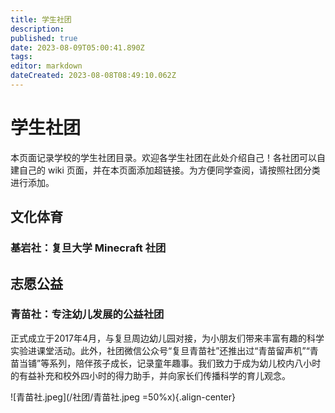 ```yaml
---
title: 学生社团
description: 
published: true
date: 2023-08-09T05:00:41.890Z
tags: 
editor: markdown
dateCreated: 2023-08-08T08:49:10.062Z
---
```


# 学生社团

本页面记录学校的学生社团目录。欢迎各学生社团在此处介绍自己！各社团可以自建自己的 wiki 页面，并在本页面添加超链接。为方便同学查阅，请按照社团分类进行添加。

## 文化体育

### 基岩社：复旦大学 Minecraft 社团

## 志愿公益

### 青苗社：专注幼儿发展的公益社团
正式成立于2017年4月，与复旦周边幼儿园对接，为小朋友们带来丰富有趣的科学实验进课堂活动。此外，社团微信公众号“复旦青苗社”还推出过“青苗留声机”“青苗当铺”等系列，陪伴孩子成长，记录童年趣事。我们致力于成为幼儿校内八小时的有益补充和校外四小时的得力助手，并向家长们传播科学的育儿观念。

![青苗社.jpeg](/社团/青苗社.jpeg =50%x){.align-center}